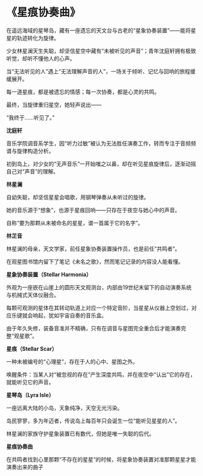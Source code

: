 # 《星痕协奏曲》

在遥远海域的星琴岛，藏有一座遗忘的天文台与古老的“星象协奏装置”——能将星星的轨迹转化为旋律。

少女林星澜天生失聪，却坚信星空中藏有“未被听见的声音”；青年沈庭轩拥有极致听觉，却听不懂他人的心声。

当“无法听见的人”遇上“无法理解声音的人”，一场关于倾听、记忆与回响的旅程缓缓展开。

每一道星痕，都是被遗忘的情感；每一次协奏，都是心灵的共鸣。

最终，当旋律重归星空，她轻声说出——

“我终于……听见了。”

**沈庭轩**

音乐学院调音系学生，因“听力过敏”被认为无法胜任演奏工作，转而专注于音频频谱与旋律构造分析。

初到岛上，对少女的“无声音乐”一开始嗤之以鼻，却在听见星痕旋律后，逐渐动摇自己对“声音”的理解。

**林星澜**

自幼失聪，却坚信星星会唱歌，用钢琴弹奏从未听过的旋律。

她的音乐源于“想象”，也源于星痕回响——只存在于夜空与她心中的声音。

自称“要为那颗从未被命名的星星，谱一首属于它的名字”。

**林芷音**

林星澜的母亲，天文学家，前任星象协奏装置操作员，也是前任“共鸣者”。

在观星图书馆内留下了笔记《未名之歌》，然而笔记记录的内容没人能看懂。

**星象协奏装置（Stellar Harmonia）**
 
外观为一座嵌在山崖上的圆形天文观测台，内部由19世纪末留下的自动演奏系统与机械式天体仪融合。

每颗可观测的星体在其转动轨道上对应一个特定音阶，当星星从仪器上空划过，对应乐键就会响起，犹如宇宙自奏的音乐盒。

由于年久失修，装备音准并不精确，只有在调音与星图完全重合后才能演奏完整“观星歌”。

**星痕（Stellar Scar）**
 
一种未被编号的“心理星”，存在于人的心中、星图之外。

唤醒条件：当某人对“被忽视的存在”产生深度共鸣，并在夜空中“认出”它的存在，就能听见它的声音。

**星琴岛（Lyra Isle）**

一座远离大陆的小岛，天象纯净，天空无光污染。

岛民寥寥，多为年迈者，传说岛上每百年只会诞生一位“能听见星星的人”。

林星澜的家族守护星象装置已有数代，但她是唯一失聪的后代。

**星痕协奏曲**

在共鸣者找到心里那颗“不存在的星星”的时候，将星象协奏装置对准那颗星星才能演奏出来的曲子
